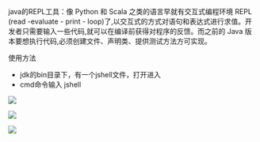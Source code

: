 java的REPL工具：像 Python 和 Scala 之类的语言早就有交互式编程环境 REPL (read -evaluate - print - loop)了,以交互式的方式对语句和表达式进行求值。开发者只需要输入一些代码,就可以在编译前获得对程序的反馈。而之前的 Java 版本要想执行代码,必须创建文件、声明类、提供测试方法方可实现。

使用方法
* jdk的bin目录下，有一个jshell文件，打开进入
* cmd命令输入 jshell

![](../../../../images/jshell1.png)

![](../../../../images/jshell2.png)

![](../../../../images/jshell3.png)